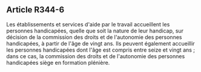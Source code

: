 ## Article R344-6

Les établissements et services d'aide par le travail accueillent les personnes handicapées, quelle que soit
la nature de leur handicap, sur décision de la commission des droits et de l'autonomie des personnes
handicapées, à partir de l'âge de vingt ans. Ils peuvent également accueillir les personnes handicapées
dont l'âge est compris entre seize et vingt ans ; dans ce cas, la commission des droits et de l'autonomie des
personnes handicapées siège en formation plénière.

